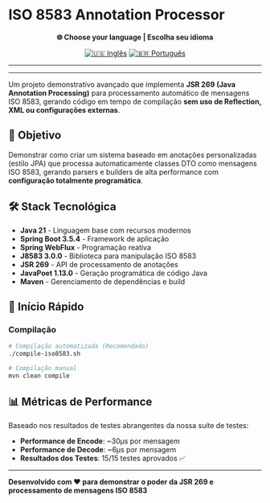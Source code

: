 # ISO 8583 Annotation Processor

<!-- Language Selector -->
<!-- Language Selector -->
<div align="center">

**🌐 Choose your language | Escolha seu idioma**

[![🇺🇸 Inglês](https://img.shields.io/badge/🇺🇸-English-blue?style=for-the-badge)](README.md)
[![🇧🇷 Português](https://img.shields.io/badge/🇧🇷-Português-blue?style=for-the-badge)](README.pt.md)

</div>

---


---

Um projeto demonstrativo avançado que implementa **JSR 269 (Java Annotation Processing)** para processamento automático de mensagens ISO 8583, gerando código em tempo de compilação **sem uso de Reflection, XML ou configurações externas**.

## 🎯 Objetivo

Demonstrar como criar um sistema baseado em anotações personalizadas (estilo JPA) que processa automaticamente classes DTO como mensagens ISO 8583, gerando parsers e builders de alta performance com **configuração totalmente programática**.

## 🛠️ Stack Tecnológica

- **Java 21** - Linguagem base com recursos modernos
- **Spring Boot 3.5.4** - Framework de aplicação
- **Spring WebFlux** - Programação reativa
- **J8583 3.0.0** - Biblioteca para manipulação ISO 8583
- **JSR 269** - API de processamento de anotações
- **JavaPoet 1.13.0** - Geração programática de código Java
- **Maven** - Gerenciamento de dependências e build

## 🚀 Início Rápido

### Compilação
```bash
# Compilação automatizada (Recomendado)
./compile-iso8583.sh

# Compilação manual
mvn clean compile
```

## 📊 Métricas de Performance

Baseado nos resultados de testes abrangentes da nossa suíte de testes:
- **Performance de Encode**: ~30μs por mensagem
- **Performance de Decode**: ~6μs por mensagem
- **Resultados dos Testes**: 15/15 testes aprovados ✅

---

**Desenvolvido com ❤️ para demonstrar o poder da JSR 269 e processamento de mensagens ISO 8583**
